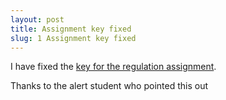 ```yaml
---
layout: post
title: Assignment key fixed
slug: 1 Assignment key fixed
---
```


I have fixed the [key for the regulation assignment](/materials/regulation.key.pdf).

Thanks to the alert student who pointed this out
